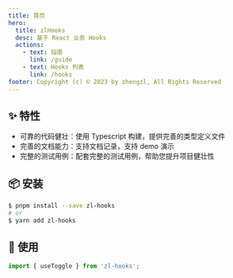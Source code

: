 ```yaml
---
title: 首页
hero:
  title: zlHooks
  desc: 基于 React 业务 Hooks
  actions:
    - text: 指南
      link: /guide
    - text: Hooks 列表
      link: /hooks
footer: Copyright (c) © 2023 by zhengzl, All Rights Reserved
---
```


## ✨ 特性

- 可靠的代码健壮：使用 Typescript 构建，提供完善的类型定义文件
- 完善的文档能力：支持文档记录，支持 demo 演示
- 完整的测试用例：配套完整的测试用例，帮助您提升项目健壮性

## 📦 安装

```bash
$ pnpm install --save zl-hooks
# or
$ yarn add zl-hooks
```

## 🔨 使用

```ts
import { useToggle } from 'zl-hooks';
```

